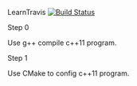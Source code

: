 LearnTravis [![Build Status](https://travis-ci.org/goneflash/LearnTravis.svg?branch=master)](https://travis-ci.org/goneflash/LearnTravis)

Step 0

Use g++ compile c++11 program.

Step 1

Use CMake to config c++11 program.


